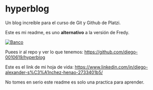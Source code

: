 # hyperblog
Un blog increíble para el curso de Git y Github de Platzi.


Este es mi readme, es uno **alternativo** a la versión de Fredy.

[![Banco](https://i.imgur.com/HztugQ9.jpg "Banco")](http://[Imgur](https://i.imgur.com/HztugQ9.jpg) "Banco")


Puees ir al repo y ver lo que tenemos: https://github.com/diego-0010619/hyperblog

Este es el link de mi hoja de vida: https://www.linkedin.com/in/diego-alexander-s%C3%A1nchez-henao-2733401b5/

No tomes en serio este readme es solo una practica para aprender.